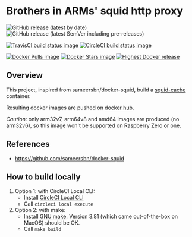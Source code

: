 # Brothers in ARMs' squid http proxy

![GitHub release (latest by date)](https://img.shields.io/github/v/release/biarms/squid?label=Latest%20Github%20release&logo=Github)
![GitHub release (latest SemVer including pre-releases)](https://img.shields.io/github/v/release/biarms/squid?include_prereleases&label=Highest%20GitHub%20release&logo=Github&sort=semver)

[![TravisCI build status image](https://img.shields.io/travis/biarms/squid/master?label=Travis%20build&logo=Travis)](https://travis-ci.org/biarms/squid)
[![CircleCI build status image](https://img.shields.io/circleci/build/gh/biarms/squid/master?label=CircleCI%20build&logo=CircleCI)](https://circleci.com/gh/biarms/squid)

[![Docker Pulls image](https://img.shields.io/docker/pulls/biarms/squid?logo=Docker)](https://hub.docker.com/r/biarms/squid)
[![Docker Stars image](https://img.shields.io/docker/stars/biarms/squid?logo=Docker)](https://hub.docker.com/r/biarms/squid)
[![Highest Docker release](https://img.shields.io/docker/v/biarms/squid?label=docker%20release&logo=Docker&sort=semver)](https://hub.docker.com/r/biarms/squid)

## Overview
This project, inspired from sameersbn/docker-squid, build a [squid-cache](http://www.squid-cache.org/) container.

Resulting docker images are pushed on [docker hub](https://hub.docker.com/r/biarms/squid/).

*Caution*: only arm32v7, arm64v8 and amd64 images are produced (no arm32v6), so this image won't be supported on Raspberry Zero or one.

## References
 - https://github.com/sameersbn/docker-squid

## How to build locally
1. Option 1: with CircleCI Local CLI:
   - Install [CircleCI Local CLI](https://circleci.com/docs/2.0/local-cli/)
   - Call `circleci local execute`
2. Option 2: with make:
   - Install [GNU make](https://www.gnu.org/software/make/manual/make.html). Version 3.81 (which came out-of-the-box on MacOS) should be OK.
   - Call `make build`
